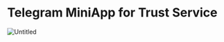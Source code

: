 # Telegram MiniApp for Trust Service

![Untitled](https://github.com/0xF6/tgtrust-miniapp/assets/13326808/e1a1c0f4-bd30-478e-9a0b-2fed47a9698c)
